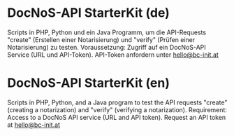 # DocNoS-API StarterKit (de)
Scripts in PHP, Python und ein Java Programm, um die API-Requests "create" (Erstellen einer Notarisierung) und "verify" (Prüfen einer Notarisierung) zu testen.
Voraussetzung: Zugriff auf ein DocNoS-API Service (URL und API-Token). API-Token anfordern unter hello@bc-init.at

# DocNoS-API StarterKit (en)
Scripts in PHP, Python, and a Java program to test the API requests "create" (creating a notarization) and "verify" (verifying a notarization).
Requirement: Access to a DocNoS API service (URL and API token). Request an API token at hello@bc-init.at
